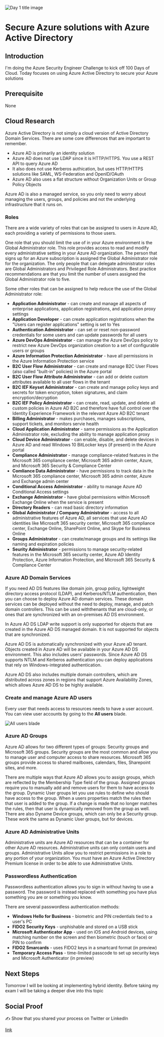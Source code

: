 ![Day 1 title image](https://github.com/johnrwhitaker/100DaysOfCloud/blob/1750596a73bf1b2daaedacf836599ad3f9bfd2bb/Journey/001/Untitled.jpg)

# Secure Azure solutions with Azure Active Directory

## Introduction

I'm doing the Azure Security Engineer Challenge to kick off 100 Days of Cloud. Today focuses on using Azure Active Directory to secure your Azure solutions

## Prerequisite

None

## Cloud Research

Azure Active Directory is not simply a cloud version of Active Directory Domain Services. There are some core differences that are important to remember. 

- Azure AD is primarily an identity solution
- Azure AD does not use LDAP since it is HTTP/HTTPS. You use a REST API to query Azure AD
- It also does not use Kerberos authication, but uses HTTP/HTTPS solutions like SAML, WS-Federation and OpenID/OAuth
- Azure AD also uses a flat structure without Organization Units or Group Policy Objects

Azure AD is also a managed service, so you only need to worry about managing the users, groups, and policies and not the underlying infrastructure that it runs on.

### Roles

There are a wide variety of roles that can be assigned to users in Azure AD, each providing a variety of permissions to those users. 

One role that you should limit the use of in your Azure environment is the Global Administrator role. This role provides access to read and modify every administrative setting in your Azure AD organization. The person that signs up for an Azure subscription is assigned the Global Administrator role for the organization. The only people that can delegate administrator roles are Global Administrators and Privileged Role Administrators. Best practice recommendations are that you limit the number of users assigned the Global Administrator role to five.

Some other roles that can be assigned to help reduce the use of the Global Administrator role:

- **Application Administrator** - can create and manage all aspects of enterprise applications, application registrations, and application proxy settings
- **Application Developer** - can create application registrations when the "Users can register applications" setting is set to Yes
- **Authentication Administrator** - can set or reset non-password credentials for some users and can update passwords for all users
- **Azure DevOps Administrator** - can manage the Azure DevOps policy to restrict new Azure DevOps organization creation to a set of configurable users or groups
- **Azure Information Protection Administrator** - have all permissions in the Azure Information Protection service
- **B2C User Flow Administrator** - can create and manage B2C User Flows (also called "built-in" policies) in the Azure portal
- **B2C User Flow Attribute Administrator** - can add or delete custom attributes available to all user flows in the tenant
- **B2C IEF Keyset Administrator** - can create and manage policy keys and secrets for token encryption, token signatures, and claim encryption/decryption
- **B2C IEF Policy Administrator** - can create, read, update, and delete all custom policies in Azure AD B2C and therefore have full control over the Identity Experience Framework in the relevant Azure AD B2C tenant
- **Billing Administrator** - makes purchases, manages subscriptions, support tickets, and monitors servie health
- **Cloud Application Administrator** - same permissions as the Application Administrator role, excluding the ability to manage application proxy
- **Cloud Device Administrator** - can enable, disable, and delete devices in Azure AD and read Windows 10 BitLocker keys (if present) in the Azure portal
- **Compliance Administrator** - manage compliance-related features in the Microsoft 365 compliance center, Microsoft 365 admin center, Azure, and Microsoft 365 Security & Compliance Center
- **Comliance Data Administrator** - have permissions to track data in the Microsoft 365 compliance center, Microsoft 365 admin center, Azure and Exchange admin center
- **Conditional Access Administrator** - ability to manage Azure AD Conditional Access settings
- **Exchange Administrator** - have global permissions within Microsoft Exchange Online when the service is present
- **Directory Readers** - can read basic directory information
- **Global Administrator / Company Administrator** - access to all administrative features of Azure AD, all services that use Azure AD identities like Microsoft 365 security center, Microsoft 365 compliance center, Exchange Online, SharePoint Online, and Skype for Business Online
- **Groups Administrator** - can create/manage groups and its settings like naming and expiration policies
- **Seurity Administrator** - permissions to manage security-related features in the Microsoft 365 security center, Azure AD Identity Protection, Azure Information Protection, and Microsoft 365 Security & Compliance Center

### Azure AD Domain Services

If you need AD DS features like domain join, group policy, lightweight directory access protocol (LDAP), and Kerberos/NTLM authentication, then you can choose to deploy Azure AD domain services. These domain services can be deployed without the need to deploy, manage, and patch domain controllers. This can be used withthenants that are cloud-only, or ones that are synchronized with an on-premises AD DS environment.

In Azure AD DS LDAP write support is only supported for objects that are created in the Azure AD DS managed domain. It is not supported for objects that are synchronized. 

Azure AD DS is automatically synchronized with your Azure aD tenant. Objects created in Azure AD will be available in your Azure AD DS environment. This also includes users' passwords. Since Azure AD DS supports NTLM and Kerberos authentication you can deploy applications that rely on Windows-integrated authentication.

Azure AD DS also includes multiple domain controllers, which are distributed across zones in regions that support Azure Availability Zones, which allows Azure AD DS to be highly available.

### Create and manage Azure AD users

Every user that needs access to resources needs to have a user account. You can view user accounts by going to the **All users** blade.

![All users blade](https://github.com/johnrwhitaker/100DaysOfCloud/blob/ac8e851149488f1c8493815144945beb1d116786/Journey/001/5677D279-1AFE-47F7-BDD8-4C189EDC8F83.jpeg)

### Azure AD Groups

Azure AD allows for two different types of groups: Security groups and Microsoft 365 groups. Security groups are the most common and allow you to manage user and computer access to share resources. Microsoft 365 groups provide access to shared mailboxes, calendars, files, Sharepoint sites, and more.

There are multiple ways that Azure AD allows you to assign groups, which are reflected by the Membership Type field of the group. Assigned groups require you to manually add and remove users for them to have access to the group. Dynamic User groups let you use rules to define who should have access to the group. When a users properties match the rules then that user is added to the group. If a change is made that no longer matches the rules, then that user is dynamically removed from the group as well. There are also Dyname Device groups, which can only be a Security group. These work the same as Dynamic User groups, but for devices.

### Azure AD Administrative Units

Administrative units are Azure AD resources that can be a container for other Azure AD resources. Administrative units can only contain users and groups. Administrative Units allow you to restrict permissions in a role to any portion of your organization. You must have an Azure Active Directory Premium license in order to be able to use Administrative Units.

### Passwordless Authentication

Passwordless authentication allows you to sign in without having to use a password. The password is instead replaced with something you have plus something you are or something you know. 

There are several passwordless authentication methods:

- **Windows Hello for Business** - biometric and PIN credentials tied to a user's PC
- **FIDO2 Security Keys** - unphishable and stored on a USB stick
- **Microsoft Authenticator App** - used on iOS and Android devices, using matching number on the screen and then biometric (touch or face) or PIN to confirm
- **FIDO2 Smarcards** - uses FIDO2 keys in a smartcard format (in preview)
- **Temporary Access Pass** - time-limited passcode to set up security keys and Microsoft Authenticator (in preview)

## Next Steps

Tomorrow I will be looking at implementing hybrid identity.
Before taking my exam I will be taking a deeper dive into this topic

## Social Proof

✍️ Show that you shared your process on Twitter or LinkedIn

[link](link)

